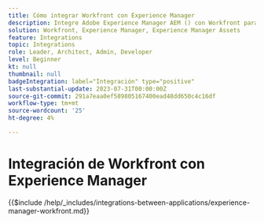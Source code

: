 ```yaml
---
title: Cómo integrar Workfront con Experience Manager
description: Integre Adobe Experience Manager AEM () con Workfront para optimizar sus operaciones de marketing.
solution: Workfront, Experience Manager, Experience Manager Assets
feature: Integrations
topic: Integrations
role: Leader, Architect, Admin, Developer
level: Beginner
kt: null
thumbnail: null
badgeIntegration: label="Integración" type="positive"
last-substantial-update: 2023-07-31T00:00:00Z
source-git-commit: 291a7eaa0ef589805167400ead48dd650c4c16df
workflow-type: tm+mt
source-wordcount: '25'
ht-degree: 4%

---
```



# Integración de Workfront con Experience Manager

{{$include /help/_includes/integrations-between-applications/experience-manager-workfront.md}}
